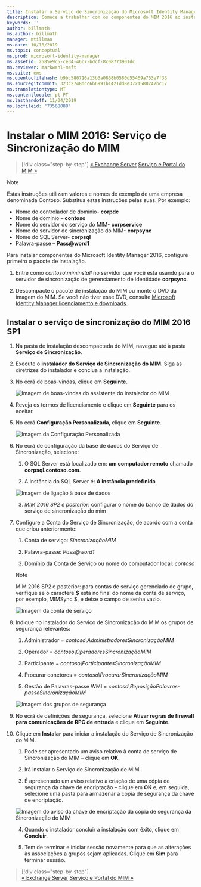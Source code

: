 ```yaml
---
title: Instalar o Serviço de Sincronização do Microsoft Identity Manager | Documentos da Microsoft
description: Comece a trabalhar com os componentes do MIM 2016 ao instalar e configurar o Serviço de Sincronização.
keywords: ''
author: billmath
ms.author: billmath
manager: mtillman
ms.date: 10/18/2019
ms.topic: conceptual
ms.prod: microsoft-identity-manager
ms.assetid: 2585e9c5-ce34-46c7-bdcf-8c08773901dc
ms.reviewer: markwahl-msft
ms.suite: ems
ms.openlocfilehash: b9bc580710a13b3a0868b0580d55469a753e7f33
ms.sourcegitcommit: 323c2748dcc6b6991b1421dd8e3721588247bc17
ms.translationtype: MT
ms.contentlocale: pt-PT
ms.lasthandoff: 11/04/2019
ms.locfileid: "73568088"
---
```

# <a name="install-mim-2016-mim-synchronization-service"></a>Instalar o MIM 2016: Serviço de Sincronização do MIM

> [!div class="step-by-step"]
> [« Exchange Server](prepare-server-exchange.md)
> [Serviço e Portal do MIM »](install-mim-service-portal.md)
 
> [!NOTE]
> Estas instruções utilizam valores e nomes de exemplo de uma empresa denominada Contoso. Substitua estas instruções pelas suas. Por exemplo:
> - Nome do controlador de domínio- **corpdc**
> - Nome de domínio – **contoso**
> - Nome do servidor do serviço do MIM- **corpservice**
> - Nome do servidor de sincronização do MIM- **corpsync**
> - Nome do SQL Server- **corpsql**
> - Palavra-passe – <strong>Pass@word1</strong>

Para instalar componentes do Microsoft Identity Manager 2016, configure primeiro o pacote de instalação.

1. Entre como *contoso\miminstall* no servidor que você está usando para o servidor de sincronização de gerenciamento de identidade **corpsync**.

2. Descompacte o pacote de instalação do MIM ou monte o DVD da imagem do MIM.  Se você não tiver esse DVD, consulte [Microsoft Identity Manager licenciamento e downloads](microsoft-identity-manager-licensing.md).

## <a name="install-mim-2016-sp1-synchronization-service"></a>Instalar o serviço de sincronização do MIM 2016 SP1

1. Na pasta de instalação descompactada do MIM, navegue até à pasta **Serviço de Sincronização**.

2. Execute o **instalador do Serviço de Sincronização do MIM**. Siga as diretrizes do instalador e conclua a instalação.

3. No ecrã de boas-vindas, clique em **Seguinte**.

    ![Imagem de boas-vindas do assistente do instalador do MIM](media/install-mim-sync/MIM_Install1.png)

4. Reveja os termos de licenciamento e clique em **Seguinte** para os aceitar.

5. No ecrã **Configuração Personalizada**, clique em **Seguinte**.

    ![Imagem da Configuração Personalizada](media/install-mim-sync/MIM_Install2.png)

6. No ecrã de configuração da base de dados do Serviço de Sincronização, selecione:

   1.  O SQL Server está localizado em: **um computador remoto** chamado **corpsql.contoso.com**.

   2.  A instância do SQL Server é: **A instância predefinida**

   ![Imagem de ligação à base de dados](media/install-mim-sync/MIM_Install3.png)

    3. *MIM 2016 SP2 e posterior*: configurar o nome do banco de dados do serviço de sincronização do mim

7. Configure a Conta do Serviço de Sincronização, de acordo com a conta que criou anteriormente:

   1. Conta de serviço: *SincronizaçãoMIM*

   2. Palavra-passe: <em>Pass@word1</em>

   3. Domínio da Conta de Serviço ou nome do computador local: *contoso*

    >[!NOTE]
    >MIM 2016 SP2 e posterior: para contas de serviço gerenciado de grupo, verifique se o caractere **$** está no final do nome da conta de serviço, por exemplo, MIMSync $, e deixe o campo de senha vazio.

    ![Imagem da conta de serviço](media/install-mim-sync/MIM_Install4.png)

8. Indique no instalador do Serviço de Sincronização do MIM os grupos de segurança relevantes:

   1. Administrador = *contoso\AdministradoresSincronizaçãoMIM*

   2. Operador = *contoso\OperadoresSincronizaçãoMIM*

   3. Participante = *contoso\ParticipantesSincronizaçãoMIM*

   4. Procurar conetores = *contoso\ProcurarSincronizaçãoMIM*

   5. Gestão de Palavras-passe WMI = *contoso\ReposiçãoPalavras-passeSincronizaçãoMIM*

   ![Imagem dos grupos de segurança](media/install-mim-sync/MIM_Install5.png)

9. No ecrã de definições de segurança, selecione **Ativar regras de firewall para comunicações de RPC de entrada** e clique em **Seguinte**.

10. Clique em **Instalar** para iniciar a instalação do Serviço de Sincronização do MIM.

    1. Pode ser apresentado um aviso relativo à conta de serviço de Sincronização do MIM – clique em **OK**.

    2. Irá instalar o Serviço de Sincronização de MIM.

    3. É apresentado um aviso relativo à criação de uma cópia de segurança da chave de encriptação – clique em **OK** e, em seguida, selecione uma pasta para armazenar a cópia de segurança da chave de encriptação.

    ![Imagem do aviso da chave de encriptação da cópia de segurança da Sincronização do MIM](media/MIM-Install7.png)

    4. Quando o instalador concluir a instalação com êxito, clique em **Concluir**.

    5. Tem de terminar e iniciar sessão novamente para que as alterações às associações a grupos sejam aplicadas. Clique em **Sim** para terminar sessão.

> [!div class="step-by-step"]  
> [« Exchange Server](prepare-server-exchange.md)
> [Serviço e Portal do MIM »](install-mim-service-portal.md)
